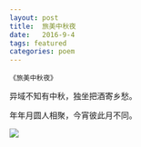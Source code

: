 ```yaml
---
layout: post
title:  旅美中秋夜
date:   2016-9-4
tags: featured
categories: poem
---
```

`《旅美中秋夜》`

异域不知有中秋，独坐把酒寄乡愁。

年年月圆人相聚，今宵彼此月不同。

<!--more-->

![]({{site.url}}/Images/25.png)


<script>
  (function(i,s,o,g,r,a,m){i['GoogleAnalyticsObject']=r;i[r]=i[r]||function(){
  (i[r].q=i[r].q||[]).push(arguments)},i[r].l=1*new Date();a=s.createElement(o),
  m=s.getElementsByTagName(o)[0];a.async=1;a.src=g;m.parentNode.insertBefore(a,m)
  })(window,document,'script','https://www.google-analytics.com/analytics.js','ga');

  ga('create', 'UA-85986843-1', 'auto');
  ga('send', 'pageview');

</script>